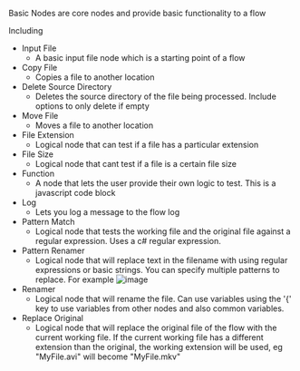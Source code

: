 Basic Nodes are core nodes and provide basic functionality to a flow

Including
* Input File
  * A basic input file node which is a starting point of a flow
* Copy File
  * Copies a file to another location
* Delete Source Directory
  * Deletes the source directory of the file being processed.  Include options to only delete if empty
* Move File
  * Moves a file to another location
* File Extension
  * Logical node that can test if a file has a particular extension
* File Size
  * Logical node that cant test if a file is a certain file size
* Function
  * A node that lets the user provide their own logic to test.  This is a javascript code block
* Log
  * Lets you log a message to the flow log
* Pattern Match
  * Logical node that tests the working file and the original file against a regular expression.   Uses a c# regular expression.
* Pattern Renamer
  * Logical node that will replace text in the filename with using regular expressions or basic strings.  You can specify multiple patterns to replace. For example 
![image](https://user-images.githubusercontent.com/958400/143516676-9a41524d-bcef-4430-9745-34c9ebf45ac9.png)
* Renamer 
  * Logical node that will rename the file.  Can use variables using the '{' key to use variables from other nodes and also common variables. 
* Replace Original
  * Logical node that will replace the original file of the flow with the current working file.  If the current working file has a different extension than the original, the working extension will be used, eg "MyFile.avi" will become "MyFile.mkv"